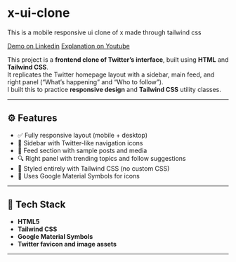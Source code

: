 # x-ui-clone
This is a mobile responsive ui clone of x made through tailwind css

<a href="https://www.linkedin.com/posts/anshprogrammer_x-twitter-webdevelopers-activity-7380907066904936448-3R2r/">Demo on Linkedin</a>
<a href="https://youtu.be/Or7KOMK9f7c?si=A34b78SnJ53x4jq7">Explanation on Youtube</a>

This project is a **frontend clone of Twitter’s interface**, built using **HTML** and **Tailwind CSS**.  
It replicates the Twitter homepage layout with a sidebar, main feed, and right panel (“What’s happening” and “Who to follow”).  
I built this to practice **responsive design** and **Tailwind CSS** utility classes.

---

## ⚙️ Features

- ✅ Fully responsive layout (mobile + desktop)
- 🧭 Sidebar with Twitter-like navigation icons
- 📰 Feed section with sample posts and media
- 🔍 Right panel with trending topics and follow suggestions
- 🎨 Styled entirely with Tailwind CSS (no custom CSS)
- 🧩 Uses Google Material Symbols for icons

---

## 🧠 Tech Stack

- **HTML5**
- **Tailwind CSS**
- **Google Material Symbols**
- **Twitter favicon and image assets**

---

